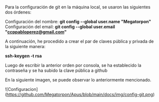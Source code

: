 Para la configuración de git en la máquina local, se usaron las siguientes dos órdenes:

Configuración del nombre: **git config --global user.name "Megatorpon"**
Configuración del email: **git config --global user.email "ccppabloperez@gmail.com"**


A continuación, he procedido a crear el par de claves pública y privada de la siguiente manera:

**ssh-keygen -t rsa**

Luego de escribir la anterior orden por consola, se ha establecido la contraseña y se ha subido la clave pública a github


En la siguiente imagen, se puede observar lo anteriormente mencionado.


![Configuracion] (https://github.com/Megatorpon/Apus/blob/main/docs/img/config-git.png)
